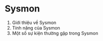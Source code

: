 # Sysmon

1. Giới thiệu về Sysmon
2. Tính năng của Sysmon
3. Một số sự kiện thường gặp trong Sysmon

